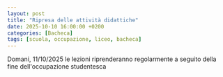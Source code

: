 ```yaml
---
layout: post
title: "Ripresa delle attività didattiche"
date: 2025-10-10 16:00:00 +0200
categories: [Bacheca]
tags: [scuola, occupazione, liceo, bacheca]
---
```


Domani, 11/10/2025 le lezioni riprenderanno regolarmente a seguito della fine dell'occupazione studentesca
